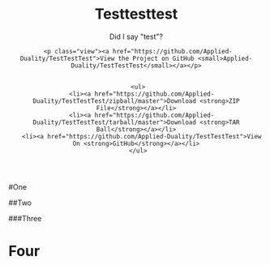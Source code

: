 ---
---
<head>
  <meta charset="utf-8">
  <meta http-equiv="X-UA-Compatible" content="chrome=1">
  <title>Testtesttest by Applied-Duality</title>

  <link rel="stylesheet" href="stylesheets/styles.css">
  <link rel="stylesheet" href="stylesheets/github-light.css">
  <meta name="viewport" content="width=device-width, initial-scale=1, user-scalable=no">
  <!--[if lt IE 9]>
  <script src="//html5shiv.googlecode.com/svn/trunk/html5.js"></script>
  <![endif]-->
</head>


 <div class="wrapper">
   <header>
     <h1>Testtesttest</h1>
     <p>Did I say &quot;test&quot;?</p>

     <p class="view"><a href="https://github.com/Applied-Duality/TestTestTest">View the Project on GitHub <small>Applied-Duality/TestTestTest</small></a></p>


     <ul>
       <li><a href="https://github.com/Applied-Duality/TestTestTest/zipball/master">Download <strong>ZIP File</strong></a></li>
       <li><a href="https://github.com/Applied-Duality/TestTestTest/tarball/master">Download <strong>TAR Ball</strong></a></li>
       <li><a href="https://github.com/Applied-Duality/TestTestTest">View On <strong>GitHub</strong></a></li>
     </ul>
   </header>
</div>


#One

##Two

###Three

<h1>Four</h1>
